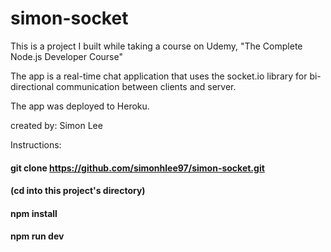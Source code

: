 # simon-socket

This is a project I built while taking a course on Udemy, "The Complete Node.js Developer Course"

The app is a real-time chat application that uses the socket.io library for bi-directional communication between clients and server.

The app was deployed to Heroku.

created by: Simon Lee

Instructions:
#### git clone https://github.com/simonhlee97/simon-socket.git
#### (cd into this project's directory)
#### npm install
#### npm run dev
